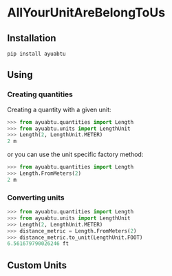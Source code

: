 # AllYourUnitAreBelongToUs

## Installation

```
pip install ayuabtu
```

## Using
### Creating quantities
Creating a quantity with a given unit:
```python
>>> from ayuabtu.quantities import Length
>>> from ayuabtu.units import LengthUnit
>>> Length(2, LengthUnit.METER)
2 m
```
or you can use the unit specific factory method:
```python
>>> from ayuabtu.quantities import Length
>>> Length.FromMeters(2)
2 m
```

### Converting units
```python
>>> from ayuabtu.quantities import Length
>>> from ayuabtu.units import LengthUnit
>>> Length(2, LengthUnit.METER)
>>> distance_metric = Length.FromMeters(2)
>>> distance_metric.to_unit(LengthUnit.FOOT)
6.561679790026246 ft
```

## Custom Units
